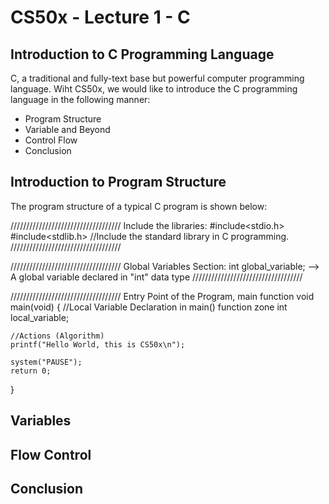 # CS50x - Lecture 1 - C
## Introduction to C Programming Language
C, a traditional and fully-text base but powerful computer programming language. Wiht CS50x, we would like to introduce the C programming language in the following manner:
- Program Structure
- Variable and Beyond
- Control Flow 
- Conclusion

## Introduction to Program Structure
The program structure of a typical C program is shown below:

///////////////////////////////////
Include the libraries:
#include<stdio.h>
#include<stdlib.h> //Include the standard library in C programming.
///////////////////////////////////

///////////////////////////////////
Global Variables Section:
int global_variable; --> A global variable declared in "int" data type
///////////////////////////////////

///////////////////////////////////
Entry Point of the Program, main function
void main(void)
{
    //Local Variable Declaration in main() function zone
    int local_variable;

    //Actions (Algorithm)
    printf("Hello World, this is CS50x\n");

    system("PAUSE");
    return 0;
} 

## Variables

## Flow Control

## Conclusion